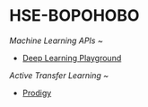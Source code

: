 # HSE-BOPOHOBO

 *Machine Learning APIs ~*
 
 
- [Deep Learning Playground](http://104.131.28.158)

*Active Transfer Learning ~*

- [Prodigy](https://prodi.gy/demo?view_id=ner)
